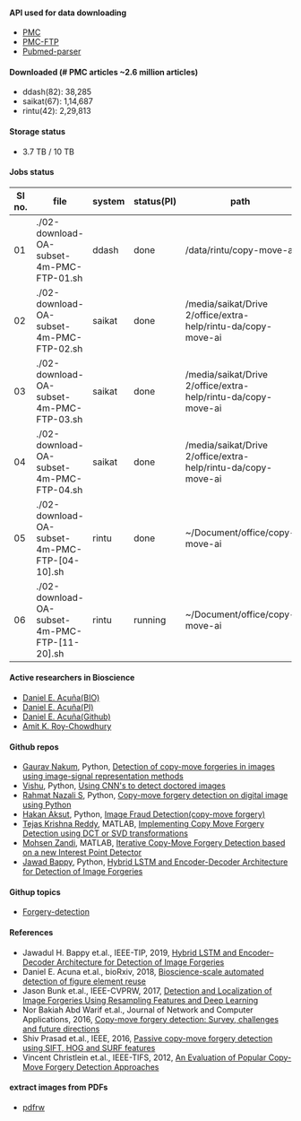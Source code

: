#### API used for data downloading
- [PMC](https://www.ncbi.nlm.nih.gov/pmc/tools/oai/)
- [PMC-FTP](https://www.ncbi.nlm.nih.gov/pmc/tools/ftp/)
- [Pubmed-parser](https://github.com/titipata/pubmed_parser)


#### Downloaded (# PMC articles ~2.6 million articles)
- ddash(82): 38,285
- saikat(67): 1,14,687 
- rintu(42): 2,29,813 

#### Storage status 
- 3.7 TB / 10 TB
#### Jobs status
| SI no. | file | system | status(PI) | path |
|--------|------|--------|--------|--------|
| 01 | ./02-download-OA-subset-4m-PMC-FTP-01.sh | ddash | done | /data/rintu/copy-move-ai |
| 02 | ./02-download-OA-subset-4m-PMC-FTP-02.sh | saikat | done | /media/saikat/Drive 2/office/extra-help/rintu-da/copy-move-ai |
| 03 | ./02-download-OA-subset-4m-PMC-FTP-03.sh | saikat | done | /media/saikat/Drive 2/office/extra-help/rintu-da/copy-move-ai |
| 04 | ./02-download-OA-subset-4m-PMC-FTP-04.sh | saikat | done | /media/saikat/Drive 2/office/extra-help/rintu-da/copy-move-ai |
| 05 | ./02-download-OA-subset-4m-PMC-FTP-[04-10].sh | rintu | done | ~/Document/office/copy-move-ai |
| 06 | ./02-download-OA-subset-4m-PMC-FTP-[11-20].sh | rintu | running | ~/Document/office/copy-move-ai |


#### Active researchers in Bioscience
- [Daniel E. Acuña(BIO)](https://acuna.io/about/)
- [Daniel E. Acuña(PI)](https://acuna.io/funding/scalable-figure-reuse-detection/#)
- [Daniel E. Acuña(Github)](https://github.com/daniel-acuna)
- [Amit K. Roy-Chowdhury](https://ieeexplore.ieee.org/author/38182937000)
#### Github repos
- [Gaurav Nakum](https://github.com/nakumgaurav/), Python, [Detection of copy-move forgeries in images using image-signal representation methods](https://github.com/nakumgaurav/Image-Forgery-Detection)
- [Vishu](https://github.com/vishu160196/), Python, [Using CNN's to detect doctored images](https://github.com/vishu160196/image-forgery-detection)
- [Rahmat Nazali S](https://github.com/rahmatnazali/), Python, [Copy-move forgery detection on digital image using Python](https://github.com/rahmatnazali/image-copy-move-detection)
- [Hakan Aksut](https://github.com/hknakst), Python, [Image Fraud Detection(copy-move forgery)](https://github.com/hknakst/Detection-of-copy-move-forgery)
- [Tejas Krishna Reddy](https://github.com/Tejas1415), MATLAB, [Implementing Copy Move Forgery Detection using DCT or SVD transformations](https://github.com/Tejas1415/Discreet-Cosine-Transform-DCT-Singular-Value-Decomposition-SVD-based-Copy-Move-Forgery-Detection)
- [Mohsen Zandi](https://github.com/MohsenZandi), MATLAB, [Iterative Copy-Move Forgery Detection based on a new Interest Point Detector](https://github.com/MohsenZandi/IterativeCMFD)
- [Jawad Bappy](https://github.com/jawadbappy), Python, [Hybrid LSTM and Encoder-Decoder Architecture
for Detection of Image Forgeries](https://github.com/jawadbappy/forgery_localization_HLED)

#### Githup topics
- [Forgery-detection](https://github.com/topics/forgery-detection)


#### References
- Jawadul H. Bappy et.al., IEEE-TIP, 2019, [Hybrid LSTM and Encoder–Decoder Architecture for Detection of Image Forgeries](https://ieeexplore.ieee.org/abstract/document/8626149) 
- Daniel E. Acuna et.al., bioRxiv, 2018, [Bioscience-scale automated detection of figure element reuse](https://www.biorxiv.org/content/10.1101/269415v3)
- Jason Bunk et.al., IEEE-CVPRW, 2017, [Detection and Localization of Image Forgeries Using Resampling Features and Deep Learning](https://ieeexplore.ieee.org/document/8014969)
- Nor Bakiah Abd Warif et.al., Journal of Network and Computer Applications, 2016, [Copy-move forgery detection: Survey, challenges and future directions](https://www.sciencedirect.com/science/article/pii/S1084804516302144)
- Shiv Prasad et.al., IEEE, 2016, [Passive copy-move forgery detection using SIFT, HOG and SURF features](https://ieeexplore.ieee.org/document/7807915)
- Vincent Christlein et.al., IEEE-TIFS, 2012, [An Evaluation of Popular Copy-Move Forgery Detection Approaches](https://ieeexplore.ieee.org/document/6301704)

#### extract images from PDFs
- [pdfrw](https://anaconda.org/conda-forge/pdfrw)

